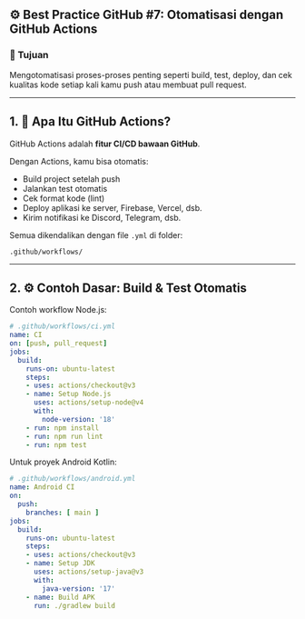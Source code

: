 ## ⚙️ Best Practice GitHub #7: Otomatisasi dengan GitHub Actions

### 🎯 Tujuan

Mengotomatisasi proses-proses penting seperti build, test, deploy, dan cek kualitas kode setiap kali kamu push atau membuat pull request.

---

## 1. 🚀 Apa Itu GitHub Actions?

GitHub Actions adalah **fitur CI/CD bawaan GitHub**.

Dengan Actions, kamu bisa otomatis:

* Build project setelah push
* Jalankan test otomatis
* Cek format kode (lint)
* Deploy aplikasi ke server, Firebase, Vercel, dsb.
* Kirim notifikasi ke Discord, Telegram, dsb.

Semua dikendalikan dengan file `.yml` di folder:

```
.github/workflows/
```

---

## 2. ⚙️ Contoh Dasar: Build & Test Otomatis

Contoh workflow Node.js:

```yaml
# .github/workflows/ci.yml
name: CI
on: [push, pull_request]
jobs:
  build:
    runs-on: ubuntu-latest
    steps:
    - uses: actions/checkout@v3
    - name: Setup Node.js
      uses: actions/setup-node@v4
      with:
        node-version: '18'
    - run: npm install
    - run: npm run lint
    - run: npm test
```

Untuk proyek Android Kotlin:

```yaml
# .github/workflows/android.yml
name: Android CI
on:
  push:
    branches: [ main ]
jobs:
  build:
    runs-on: ubuntu-latest
    steps:
    - uses: actions/checkout@v3
    - name: Setup JDK
      uses: actions/setup-java@v3
      with:
        java-version: '17'
    - name: Build APK
      run: ./gradlew build
```
